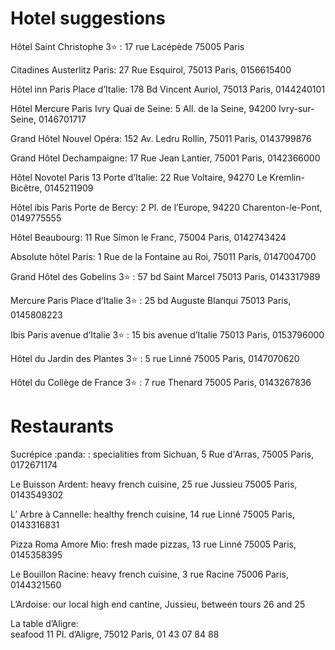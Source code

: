 # Hotel suggestions
     
Hôtel Saint Christophe 3:star: :
   17 rue Lacépède 75005 Paris
 
Citadines Austerlitz Paris:
  27 Rue Esquirol, 75013 Paris,
  0156615400
 
Hôtel inn Paris Place d’Italie:
  178 Bd Vincent Auriol, 75013 Paris,
  0144240101
 
Hôtel Mercure Paris Ivry Quai de Seine:
  5 All. de la Seine, 94200 Ivry-sur-Seine,
  0146701717
 
Grand Hôtel Nouvel Opéra:
  152 Av. Ledru Rollin, 75011 Paris,
  0143799876
 
Grand Hôtel Dechampaigne:
  17 Rue Jean Lantier, 75001 Paris,
  0142366000

Hôtel Novotel Paris 13 Porte d’Italie:
  22 Rue Voltaire, 94270 Le Kremlin-Bicêtre,
  0145211909

Hôtel ibis Paris Porte de Bercy:
  2 Pl. de l’Europe, 94220 Charenton-le-Pont,
  0149775555
 
Hôtel Beaubourg:
  11 Rue Simon le Franc, 75004 Paris,
  0142743424
 
Absolute hôtel Paris:
  1 Rue de la Fontaine au Roi, 75011 Paris,
  0147004700
 
Grand Hôtel des Gobelins 3:star: :
  57 bd Saint Marcel 75013 Paris,
  0143317989
 
Mercure Paris Place d’Italie  3:star: :
  25 bd Auguste Blanqui 75013 Paris,
  0145808223
 
Ibis Paris avenue d’Italie 3:star: :
  15 bis avenue d’Italie 75013 Paris,
  0153796000
 
Hôtel du Jardin des Plantes 3:star: :
  5 rue Linné 75005 Paris,
  0147070620
 
Hôtel du Collège de France  3:star: :
  7 rue Thenard 75005 Paris,
  0143267836
     
# Restaurants

Sucrépice :panda: :
  specialities from Sichuan,
  5 Rue d'Arras, 75005 Paris,
  0172671174

Le Buisson Ardent:
  heavy french cuisine,
  25 rue Jussieu 75005 Paris,
  0143549302

L’ Arbre à Cannelle:
  healthy french cuisine,
  14 rue Linné 75005 Paris,
  0143316831

Pizza Roma Amore Mio:
  fresh made pizzas,
  13 rue Linné 75005 Paris,
  0145358395

Le Bouillon Racine:
  heavy french cuisine,
  3 rue Racine 75006 Paris,
  0144321560

L’Ardoise:
  our local high end cantine,
  Jussieu, between tours 26 and 25

La table d’Aligre:  
  seafood
  11 Pl. d’Aligre, 75012 Paris,
  01 43 07 84 88
